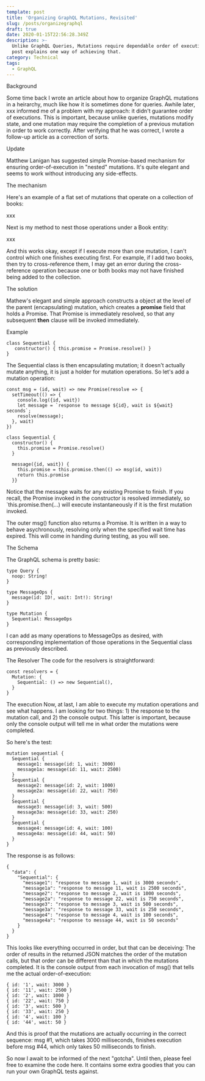 ```yaml
---
template: post
title: 'Organizing GraphQL Mutations, Revisited'
slug: /posts/organizegraphql
draft: true
date: 2020-01-15T22:56:28.349Z
description: >-
  Unlike GraphQL Queries, Mutations require dependable order of execution. This
  post explains one way of achieving that.
category: Technical
tags:
  - GraphQL
---
```

Background 

Some time back I wrote an article about how to organize GraphQL mutations in a heirarchy, much like how it is sometimes done for queries.  Awhile later, xxx informed me of a problem with my approach: it didn't guarantee order of executions.  This is important, because unlike queries, mutations modify state, and one mutation may require the completion of a previous mutation in order to work correctly.  After verifying that he was correct, I wrote a follow-up article as a correction of sorts.

Update

Matthew Lanigan has suggested simple Promise-based mechanism for ensuring order-of-execution in "nested" mutations. It's quite elegant and seems to work without introducing any side-effects.

The mechanism

Here's an example of a flat set of mutations that operate on a collection of books:

xxx

Next is my method to nest those operations under a Book entity:

xxx

And this works okay, except if I execute more than one mutation, I can't control which one finishes executing first.  For example, if I add two books, then try to cross-reference them, I may get an error during the cross-reference operation because one or both books may not have finished being added to the collection.  

The solution

Mathew's elegant and simple approach constructs a object at the level of the parent (encapsulating) mutation, which creates a **promise** field that holds a Promise.  That Promise is immediately resolved, so that any subsequent **then** clause will be invoked immediately. 

Example

```
class Sequential {  
   constructor() { this.promise = Promise.resolve() }
}
```

The Sequential class is then encapsulating mutation;  it doesn't actually mutate anything, it is just a holder for mutation operations. So let's add a mutation operation:

```
const msg = (id, wait) => new Promise(resolve => {
  setTimeout(() => {
    console.log({id, wait})
    let message = `response to message ${id}, wait is ${wait} seconds`;
    resolve(message);
  }, wait)
})

class Sequential {
  constructor() {
    this.promise = Promise.resolve()
  }

  message({id, wait}) {
    this.promise = this.promise.then(() => msg(id, wait))
    return this.promise
  }}
```

Notice that the message waits for any existing Promise to finish.  If you recall, the Promise invoked in the constructor is resolved immediately, so `this.promise.then(...) will execute instantaneously if it is the first mutation invoked.

The outer msg() function also returns a Promise. It is written in a way to behave asychronously, resolving only when the specified wait time has expired. This will come in handing during testing, as you will see.

The Schema

The GraphQL schema is pretty basic:
```
type Query {
  noop: String!
}

type MessageOps {
  message(id: ID!, wait: Int!): String!
}

type Mutation {
  Sequential: MessageOps
}
```
I can add as many operations to MessageOps as desired, with corresponding implementation of those operations in the Sequential class as previously described.

The Resolver
The code for the resolvers is straightforward:
```
const resolvers = {
  Mutation: {
    Sequential: () => new Sequential(),
  }
}
```

The execution
Now, at last, I am able to execute my mutation operations and see what happens.  I am looking for two things: 1) the response to the mutation call, and 2) the console output. This latter is important, because only the console output will tell me in what order the mutations were completed.

So here's the test:
```
mutation sequential {
  Sequential {
    message1: message(id: 1, wait: 3000)
    message1a: message(id: 11, wait: 2500)
  }
  Sequential {
    message2: message(id: 2, wait: 1000)
    message2a: message(id: 22, wait: 750)
  }
  Sequential {
    message3: message(id: 3, wait: 500)
    message3a: message(id: 33, wait: 250)
  }
  Sequential {
    message4: message(id: 4, wait: 100)
    message4a: message(id: 44, wait: 50)
  }
}
```
The response is as follows:
```
{
  "data": {
    "Sequential": {
      "message1": "response to message 1, wait is 3000 seconds",
      "message1a": "response to message 11, wait is 2500 seconds",
      "message2": "response to message 2, wait is 1000 seconds",
      "message2a": "response to message 22, wait is 750 seconds",
      "message3": "response to message 3, wait is 500 seconds",
      "message3a": "response to message 33, wait is 250 seconds",
      "message4": "response to message 4, wait is 100 seconds",
      "message4a": "response to message 44, wait is 50 seconds"
    }
  }
}
```
This looks like everything occurred in order, but that can be deceiving: The order of results in the returned JSON matches the order of the mutation calls, but that order can be different than that in which the mutations completed. It is the console output from each invocation of msg() that tells me the actual order-of-execution:

```
{ id: '1', wait: 3000 }
{ id: '11', wait: 2500 }
{ id: '2', wait: 1000 }
{ id: '22', wait: 750 }
{ id: '3', wait: 500 }
{ id: '33', wait: 250 }
{ id: '4', wait: 100 }
{ id: '44', wait: 50 }
```
And this is proof that the mutations are actually occurring in the correct sequence: msg #1, which takes 3000 milliseconds, finishes execution before msg #44, which only takes 50 milliseconds to finish.

So now I await to be informed of the next "gotcha".  Until then, please feel free to examine the code here. It contains some extra goodies that you can run your own GraphQL tests against.


